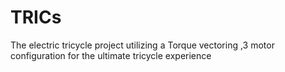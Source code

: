 # TRICs
The electric tricycle project utilizing  a Torque vectoring ,3 motor configuration for the ultimate tricycle experience   
